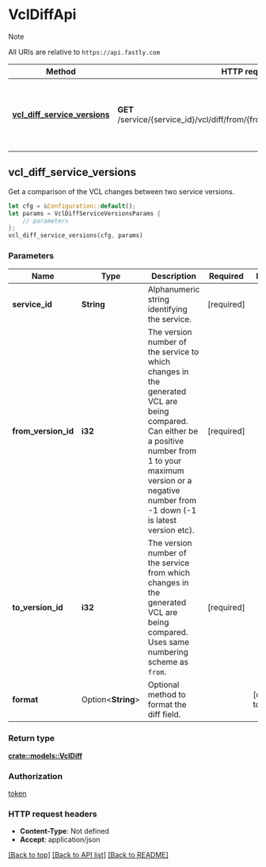 # VclDiffApi

> [!NOTE]
> All URIs are relative to `https://api.fastly.com`

Method | HTTP request | Description
------ | ------------ | -----------
[**vcl_diff_service_versions**](VclDiffApi.md#vcl_diff_service_versions) | **GET** /service/{service_id}/vcl/diff/from/{from_version_id}/to/{to_version_id} | Get a comparison of the VCL changes between two service versions



## vcl_diff_service_versions

Get a comparison of the VCL changes between two service versions.

```rust
let cfg = &Configuration::default();
let params = VclDiffServiceVersionsParams {
    // parameters
};
vcl_diff_service_versions(cfg, params)
```

### Parameters


Name | Type | Description  | Required | Notes
------------- | ------------- | ------------- | ------------- | -------------
**service_id** | **String** | Alphanumeric string identifying the service. | [required] |
**from_version_id** | **i32** | The version number of the service to which changes in the generated VCL are being compared. Can either be a positive number from 1 to your maximum version or a negative number from -1 down (-1 is latest version etc). | [required] |
**to_version_id** | **i32** | The version number of the service from which changes in the generated VCL are being compared. Uses same numbering scheme as `from`. | [required] |
**format** | Option\<**String**> | Optional method to format the diff field. |  |[default to text]

### Return type

[**crate::models::VclDiff**](VclDiff.md)

### Authorization

[token](../README.md#token)

### HTTP request headers

- **Content-Type**: Not defined
- **Accept**: application/json

[[Back to top]](#) [[Back to API list]](../README.md#documentation-for-api-endpoints) [[Back to README]](../README.md)

